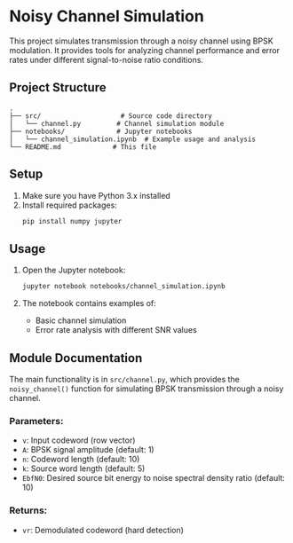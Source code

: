 # Noisy Channel Simulation

This project simulates transmission through a noisy channel using BPSK modulation. It provides tools for analyzing channel performance and error rates under different signal-to-noise ratio conditions.

## Project Structure

```
.
├── src/                    # Source code directory
│   └── channel.py         # Channel simulation module
├── notebooks/             # Jupyter notebooks
│   └── channel_simulation.ipynb  # Example usage and analysis
└── README.md             # This file
```

## Setup

1. Make sure you have Python 3.x installed
2. Install required packages:
   ```bash
   pip install numpy jupyter
   ```

## Usage

1. Open the Jupyter notebook:
   ```bash
   jupyter notebook notebooks/channel_simulation.ipynb
   ```

2. The notebook contains examples of:
   - Basic channel simulation
   - Error rate analysis with different SNR values

## Module Documentation

The main functionality is in `src/channel.py`, which provides the `noisy_channel()` function for simulating BPSK transmission through a noisy channel.

### Parameters:
- `v`: Input codeword (row vector)
- `A`: BPSK signal amplitude (default: 1)
- `n`: Codeword length (default: 10)
- `k`: Source word length (default: 5)
- `EbfN0`: Desired source bit energy to noise spectral density ratio (default: 10)

### Returns:
- `vr`: Demodulated codeword (hard detection) 